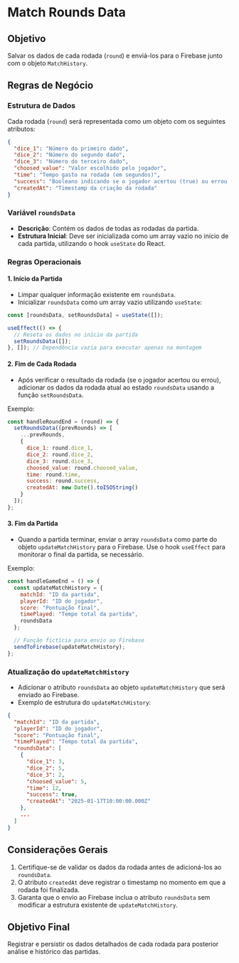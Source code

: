 # Match Rounds Data

## Objetivo
Salvar os dados de cada rodada (`round`) e enviá-los para o Firebase junto com o objeto `MatchHistory`.

## Regras de Negócio

### Estrutura de Dados
Cada rodada (`round`) será representada como um objeto com os seguintes atributos:

```json
{
  "dice_1": "Número do primeiro dado",
  "dice_2": "Número do segundo dado",
  "dice_3": "Número do terceiro dado",
  "choosed_value": "Valor escolhido pelo jogador",
  "time": "Tempo gasto na rodada (em segundos)",
  "success": "Booleano indicando se o jogador acertou (true) ou errou (false)",
  "createdAt": "Timestamp da criação da rodada"
}
```

### Variável `roundsData`
- **Descrição**: Contém os dados de todas as rodadas da partida.
- **Estrutura Inicial**: Deve ser inicializada como um array vazio no início de cada partida, utilizando o hook `useState` do React.

### Regras Operacionais

#### 1. Início da Partida
- Limpar qualquer informação existente em `roundsData`.
- Inicializar `roundsData` como um array vazio utilizando `useState`:

```javascript
const [roundsData, setRoundsData] = useState([]);

useEffect(() => {
  // Reseta os dados no início da partida
  setRoundsData([]);
}, []); // Dependência vazia para executar apenas na montagem
```

#### 2. Fim de Cada Rodada
- Após verificar o resultado da rodada (se o jogador acertou ou errou), adicionar os dados da rodada atual ao estado `roundsData` usando a função `setRoundsData`.  

Exemplo:

```javascript
const handleRoundEnd = (round) => {
  setRoundsData((prevRounds) => [
    ...prevRounds,
    {
      dice_1: round.dice_1,
      dice_2: round.dice_2,
      dice_3: round.dice_3,
      choosed_value: round.choosed_value,
      time: round.time,
      success: round.success,
      createdAt: new Date().toISOString()
    }
  ]);
};
```

#### 3. Fim da Partida
- Quando a partida terminar, enviar o array `roundsData` como parte do objeto `updateMatchHistory` para o Firebase. Use o hook `useEffect` para monitorar o final da partida, se necessário.

Exemplo:

```javascript
const handleGameEnd = () => {
  const updateMatchHistory = {
    matchId: "ID da partida",
    playerId: "ID do jogador",
    score: "Pontuação final",
    timePlayed: "Tempo total da partida",
    roundsData
  };

  // Função fictícia para envio ao Firebase
  sendToFirebase(updateMatchHistory);
};
```

### Atualização do `updateMatchHistory`
- Adicionar o atributo `roundsData` ao objeto `updateMatchHistory` que será enviado ao Firebase.
- Exemplo de estrutura do `updateMatchHistory`:

```json
{
  "matchId": "ID da partida",
  "playerId": "ID do jogador",
  "score": "Pontuação final",
  "timePlayed": "Tempo total da partida",
  "roundsData": [
    {
      "dice_1": 3,
      "dice_2": 5,
      "dice_3": 2,
      "choosed_value": 5,
      "time": 12,
      "success": true,
      "createdAt": "2025-01-17T10:00:00.000Z"
    },
    ...
  ]
}
```

## Considerações Gerais
1. Certifique-se de validar os dados da rodada antes de adicioná-los ao `roundsData`.
2. O atributo `createdAt` deve registrar o timestamp no momento em que a rodada foi finalizada.
3. Garanta que o envio ao Firebase inclua o atributo `roundsData` sem modificar a estrutura existente de `updateMatchHistory`.

## Objetivo Final
Registrar e persistir os dados detalhados de cada rodada para posterior análise e histórico das partidas.
